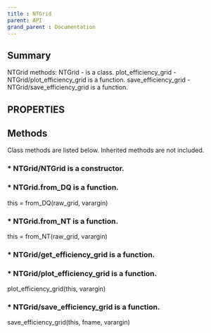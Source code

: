 ```yaml
---
title : NTGrid
parent: API
grand_parent : Documentation
---
```

## Summary
NTGrid methods:
NTGrid - is a class.
plot_efficiency_grid - NTGrid/plot_efficiency_grid is a function.
save_efficiency_grid - NTGrid/save_efficiency_grid is a function.
## PROPERTIES
## Methods
Class methods are listed below. Inherited methods are not included.
### * NTGrid/NTGrid is a constructor.

### * NTGrid.from_DQ is a function.
this = from_DQ(raw_grid, varargin)

### * NTGrid.from_NT is a function.
this = from_NT(raw_grid, varargin)

### * NTGrid/get_efficiency_grid is a function.

### * NTGrid/plot_efficiency_grid is a function.
plot_efficiency_grid(this, varargin)

### * NTGrid/save_efficiency_grid is a function.
save_efficiency_grid(this, fname, varargin)

